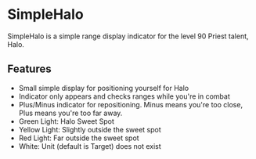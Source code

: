 # SimpleHalo #

SimpleHalo is a simple range display indicator for the level 90 Priest talent, Halo.

## Features ##

* Small simple display for positioning yourself for Halo
* Indicator only appears and checks ranges while you're in combat
* Plus/Minus indicator for repositioning. Minus means you're too close, Plus means you're too far away.
* Green Light: Halo Sweet Spot
* Yellow Light: Slightly outside the sweet spot
* Red Light: Far outside the sweet spot
* White: Unit (default is Target) does not exist 
